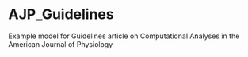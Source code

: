 # AJP_Guidelines
Example model for Guidelines article on Computational Analyses in the American Journal of Physiology
